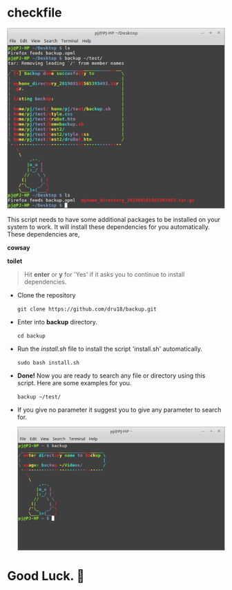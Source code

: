 # checkfile

  ![checkfiler.png](https://github.com/dru18/backup/blob/master/screenshots/backupdone.png)

This script needs to have some additional packages to be installed on your system to work. It will install these dependencies for you automatically. These dependencies are,

**cowsay**

**toilet**

> Hit **enter** or **y** for 'Yes' if it asks you to continue to install dependencies.

- Clone the repository

  `git clone https://github.com/dru18/backup.git`

- Enter into **backup** directory.

  `cd backup`

- Run the *install.sh* file to install the script 'install.sh' automatically.

  `sudo bash install.sh`

- **Done!** Now you are ready to search any file or directory using this script. Here are some examples for you.

  `backup ~/test/`


- If you give no parameter it suggest you to give any parameter to search for.

  ![screenshot](https://github.com/dru18/backup/blob/master/screenshots/backupnone.png)

# Good Luck. :penguin:
